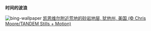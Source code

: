 
**时间的波浪**

![bing-wallpaper](https://www.bing.com/th?id=OHR.UtahBadlands_ZH-CN9174002963_1920x1080.jpg)
[凯恩维尔附近荒地的砂岩地层, 犹他州, 美国 (© Chris Moore/TANDEM Stills + Motion)](https://www.bing.com/search?q=%E7%8A%B9%E4%BB%96%E5%B7%9E%E5%87%AF%E6%81%A9%E7%BB%B4%E5%B0%94&amp;form=hpcapt&amp;mkt=zh-cn)
  